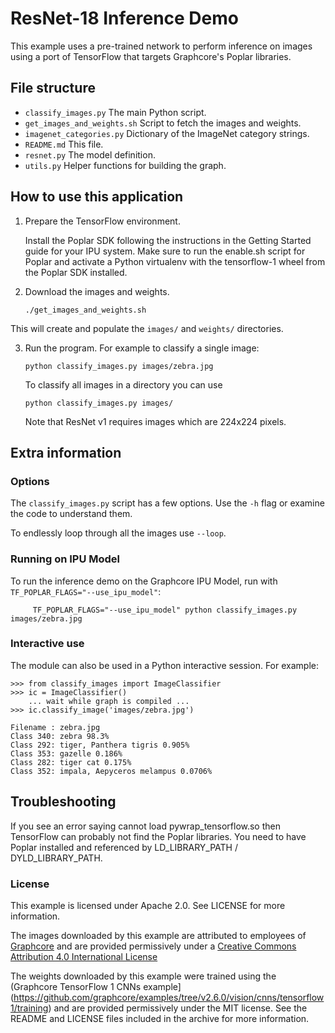 <!-- Copyright (c) 2018 Graphcore Ltd. All rights reserved. -->

# ResNet-18 Inference Demo

This example uses a pre-trained network to perform inference on images using a port
of TensorFlow that targets Graphcore's Poplar libraries.

## File structure

* `classify_images.py` The main Python script.
* `get_images_and_weights.sh` Script to fetch the images and weights.
* `imagenet_categories.py` Dictionary of the ImageNet category strings.
* `README.md` This file.
* `resnet.py` The model definition.
* `utils.py` Helper functions for building the graph.

## How to use this application

1) Prepare the TensorFlow environment.

   Install the Poplar SDK following the instructions in the Getting Started guide
   for your IPU system. Make sure to run the enable.sh script for Poplar and activate a
   Python virtualenv with the tensorflow-1 wheel from the Poplar SDK installed.

2) Download the images and weights.

       ./get_images_and_weights.sh

  This will create and populate the `images/` and `weights/` directories.

3) Run the program. For example to classify a single image:

       python classify_images.py images/zebra.jpg

   To classify all images in a directory you can use

       python classify_images.py images/

   Note that ResNet v1 requires images which are 224x224 pixels.

## Extra information

### Options
The `classify_images.py` script has a few options. Use the `-h` flag or examine the code to understand them.

To endlessly loop through all the images use `--loop`.

### Running on IPU Model
To run the inference demo on the Graphcore IPU Model, run with `TF_POPLAR_FLAGS="--use_ipu_model"`:

         TF_POPLAR_FLAGS="--use_ipu_model" python classify_images.py images/zebra.jpg

### Interactive use
The module can also be used in a Python interactive session. For example:

    >>> from classify_images import ImageClassifier
    >>> ic = ImageClassifier()
        ... wait while graph is compiled ...
    >>> ic.classify_image('images/zebra.jpg')

    Filename : zebra.jpg
    Class 340: zebra 98.3%
    Class 292: tiger, Panthera tigris 0.905%
    Class 353: gazelle 0.186%
    Class 282: tiger cat 0.175%
    Class 352: impala, Aepyceros melampus 0.0706%

## Troubleshooting

If you see an error saying cannot load pywrap_tensorflow.so then TensorFlow can probably
not find the Poplar libraries. You need to have Poplar installed and referenced by
LD_LIBRARY_PATH / DYLD_LIBRARY_PATH.

### License

This example is licensed under Apache 2.0. See LICENSE for more information.

The images downloaded by this example are attributed to employees of [Graphcore](https://graphcore.ai) and are provided permissively under a [Creative Commons Attribution 4.0 International License](http://creativecommons.org/licenses/by/4.0/)

The weights downloaded by this example were trained using the (Graphcore TensorFlow 1 CNNs example](https://github.com/graphcore/examples/tree/v2.6.0/vision/cnns/tensorflow1/training) and are provided permissively under the MIT license. See the README and LICENSE files included in the archive for more information.
